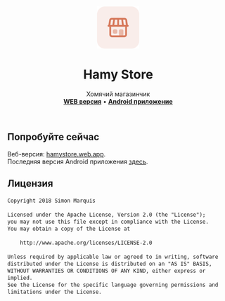 <div align="center">
  <img src="art/ic_launcher_web.png" alt="" width="96px" height="96px">
</div>
<h1 align="center">Hamy Store</h1>
<p align="center">
  Хомячий магазинчик<br>
  <a href="https://hamystore.web.app/"><strong>WEB версия</strong></a> • <a href="https://github.com/hammsterr/Hamy-Store/releases"><strong>Android приложение</strong></a><br>
<!--   <a href="https://github.com/SimonMarquis/InternalAppStore/actions/workflows/android.yml"><img src="https://github.com/SimonMarquis/InternalAppStore/actions/workflows/android.yml/badge.svg" alt="🤖 Android CI"></a> -->
</p>

<br>

<!-- ![App Store](art/header.png)

## Table of contents

 MarkdownTOC levels="2" 

- [Demo](#demo)
- [Features](#features)
- [Deploy](#deploy)
- [Settings](#settings)
- [Backup](#backup)
- [License](#license)

 /MarkdownTOC -->

## Попробуйте сейчас

Веб-версия: [hamystore.web.app](https://hamystore.web.app).  
Последняя версия Android приложения [здесь](https://github.com/hammsterr/Hamy-Store/releases).

## Лицензия

```
Copyright 2018 Simon Marquis

Licensed under the Apache License, Version 2.0 (the "License");
you may not use this file except in compliance with the License.
You may obtain a copy of the License at

    http://www.apache.org/licenses/LICENSE-2.0

Unless required by applicable law or agreed to in writing, software
distributed under the License is distributed on an "AS IS" BASIS,
WITHOUT WARRANTIES OR CONDITIONS OF ANY KIND, either express or implied.
See the License for the specific language governing permissions and
limitations under the License.
```
